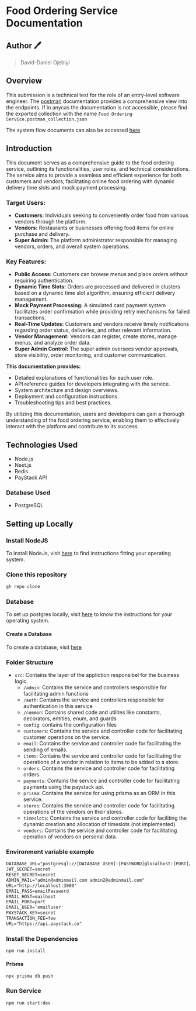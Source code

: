 # Food Ordering Service Documentation

## Author 🖊️

> David-Daniel Ojebiyi

## Overview

This submission is a technical test for the role of an entry-level software engineer.
The [postman](https://documenter.getpostman.com/view/33161533/2sA2rCT1qs) documentation provides a comprehensive view into the endpoints. If in anycas the documentation is not accessible, please find the exported collection with the name `Food Ordering Service.postman_collection.json`

The system flow documents can also be accessed [here](https://drive.google.com/file/d/16au3sx6BHTw3u07JQrBSRjmADeVENjmq/view?usp=sharing)

## Introduction

This document serves as a comprehensive guide to the food ordering service, outlining its functionalities, user roles, and technical considerations. The service aims to provide a seamless and efficient experience for both customers and vendors, facilitating online food ordering with dynamic delivery time slots and mock payment processing.

### **Target Users:**

- **Customers:** Individuals seeking to conveniently order food from various vendors through the platform.
- **Vendors:** Restaurants or businesses offering food items for online purchase and delivery.
- **Super Admin:** The platform administrator responsible for managing vendors, orders, and overall system operations.

### **Key Features:**

- **Public Access:** Customers can browse menus and place orders without requiring authentication.
- **Dynamic Time Slots:** Orders are processed and delivered in clusters based on a dynamic time slot algorithm, ensuring efficient delivery management.
- **Mock Payment Processing:** A simulated card payment system facilitates order confirmation while providing retry mechanisms for failed transactions.
- **Real-Time Updates:** Customers and vendors receive timely notifications regarding order status, deliveries, and other relevant information.
- **Vendor Management:** Vendors can register, create stores, manage menus, and analyze order data.
- **Super Admin Control:** The super admin oversees vendor approvals, store visibility, order monitoring, and customer communication.

**This documentation provides:**

- Detailed explanations of functionalities for each user role.
- API reference guides for developers integrating with the service.
- System architecture and design overviews.
- Deployment and configuration instructions.
- Troubleshooting tips and best practices.

By utilizing this documentation, users and developers can gain a thorough understanding of the food ordering service, enabling them to effectively interact with the platform and contribute to its success.

## Technologies Used

- Node.js
- Nest.js
- Redis
- PayStack API

### Database Used

- PostgreSQL

## Setting up Locally

### Install NodeJS

To install NodeJs, visit [here](https://nodejs.org/en/download/current) to find instructions fitting your operating system.

### Clone this repository

```bash
gh repo clone

```

### Database

To set up postgres locally, visit [here](https://www.postgresql.org/download/) to know the instructions for your operating system.

#### Create a Database

To create a database, visit [here](https://www.postgresql.org/docs/current/sql-createdatabase.html)

### Folder Structure

- `src`: Contains the layer of the appliction responsibel for the business logic.
  - `/admin`: Contains the service and controllers responsible for facilitating admin functions
  - `/auth`: Contains the service and controllers responsible for authentication in this service
  - `/common`: Contains shared code and utilites like constants, decorators, entities, enum, and guards
  - `config`: contains the configuration files
  - `customers`: Contains the service and controller code for facilitating customer operations on the service.
  - `email`: Contains the service and controller code for facilitating the sending of emails.
  - `items`: Contains the service and controller code for facilitating the operations of a vendor in relation to items to be added to a store.
  - `orders`: Contains the service and controller code for facilitating orders.
  - `payments`: Contains the service and controller code for facilitating payments using the paystack api.
  - `prisma`: Contains the service for using prisma as an ORM in this service.
  - `stores`: Contains the service and controller code for facilitating operations of the vendors on their stores.
  - `timeslots`: Contains the service and controller code for faciliting the dynamic creation and allocation of timeslots (not implemented)
  - `vendors`: Contains the service and controller code for facilitating operation of vendors on personal data.

### Environment variable example

```txt
DATABASE_URL="postgresql://[DATABASE USER]:[PASSWORD]@localhost:[PORT]/[DATABASE NAME]?schema=public"
JWT_SECRET=secret
RESET_SECRET=secret
ADMIN_MAIL="admin@adminmail.com admin2@adminmail.com"
URL="http://localhost:3000"
EMAIL_PASS=emailPassword
EMAIL_HOST=mailhost
EMAIL_PORT=port
EMAIL_USER='emailuser'
PAYSTACK_KEY=secret
TRANSACTION_FEE=fee
URL="https://api.paystack.co"

```

### Install the Dependencies

`npm run install`

#### Prisma

`npx prisma db push`

### Run Service

`npm run start:dev`
